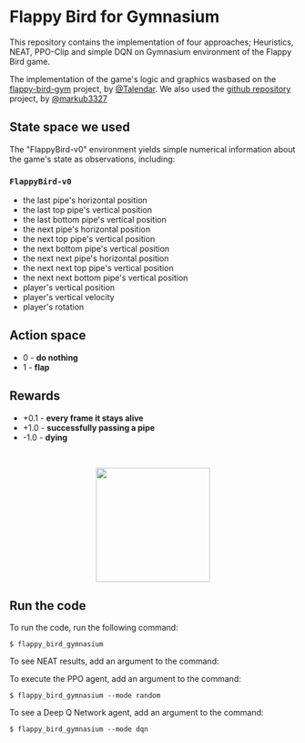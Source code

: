 # Flappy Bird for Gymnasium

This repository contains the implementation of four approaches; Heuristics, NEAT, PPO-Clip and simple DQN on Gymnasium environment of
the Flappy Bird game. 

The implementation of the game's logic and graphics wasbased on the [flappy-bird-gym](https://github.com/Talendar/flappy-bird-gym) project, by
[@Talendar](https://github.com/Talendar). We also used the [github repository](https://github.com/markub3327/flappy-bird-gymnasium) project, by [@markub3327](https://github.com/markub3327)

## State space we used
The "FlappyBird-v0" environment yields simple numerical information about the game's state as observations, including:

### `FlappyBird-v0`
* the last pipe's horizontal position
* the last top pipe's vertical position
* the last bottom pipe's vertical position
* the next pipe's horizontal position
* the next top pipe's vertical position
* the next bottom pipe's vertical position
* the next next pipe's horizontal position
* the next next top pipe's vertical position
* the next next bottom pipe's vertical position
* player's vertical position
* player's vertical velocity
* player's rotation

## Action space

* 0 - **do nothing**
* 1 - **flap**

## Rewards

* +0.1 - **every frame it stays alive**
* +1.0 - **successfully passing a pipe**
* -1.0 - **dying**

<br>

<p align="center">
  <img align="center" 
       src="https://github.com/markub3327/flappy-bird-gymnasium/blob/main/imgs/dqn.gif?raw=true" 
       width="200"/>
</p>
    

## Run the code

To run the code, run the following command:

    $ flappy_bird_gymnasium

To see NEAT results, add an argument to the command:
  

To execute the PPO agent, add an argument to the command:

    $ flappy_bird_gymnasium --mode random

To see a Deep Q Network agent, add an argument to the command:

    $ flappy_bird_gymnasium --mode dqn
